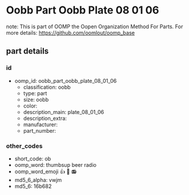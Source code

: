 # Oobb Part Oobb Plate 08 01 06  

note: This is part of OOMP the Oopen Organization Method For Parts. For more details: https://github.com/oomlout/oomp_base

##  part details





### id
* oomp_id: oobb_part_oobb_plate_08_01_06
  * classification: oobb
  * type: part
  * size: oobb
  * color: 
  * description_main: plate_08_01_06
  * description_extra: 
  * manufacturer: 
  * part_number: 

### other_codes
* short_code: ob
* oomp_word: thumbsup beer radio
* oomp_word_emoji :thumbsup: :beer: :radio:
* md5_6_alpha: vwjm
* md5_6: 16b682